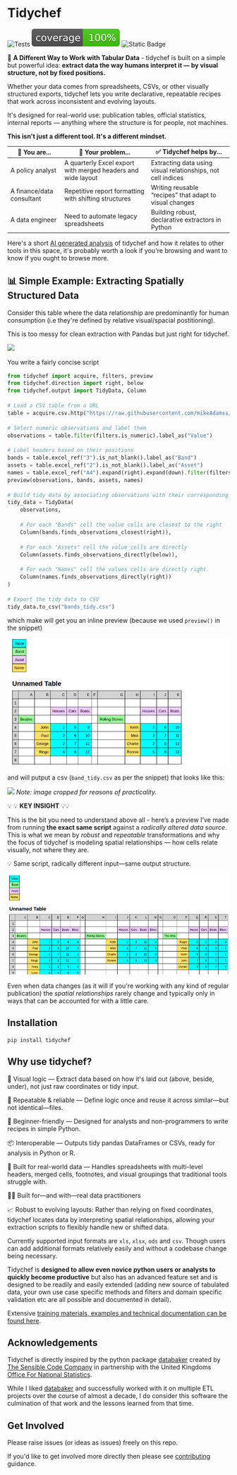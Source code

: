 # Tidychef

![Tests](https://github.com/mikeAdamss/tidychef/actions/workflows/tests.yml/badge.svg)
![100% Test Coverage](./jupyterbook/images/coverage-100.svg)
![Static Badge](https://img.shields.io/badge/python-3.9%20%7C%203.10%20%7C%203.11%20%7C%203.12-blue)

🧠 **A Different Way to Work with Tabular Data** - tidychef is built on a simple but powerful idea: **extract data the way humans interpret it — by visual structure, not by fixed positions.**

Whether your data comes from spreadsheets, CSVs, or other visually structured exports, tidychef lets you write declarative, repeatable recipes that work across inconsistent and evolving layouts.

It's designed for real-world use: publication tables, official statistics, internal reports — anything where the structure is for people, not machines.

**This isn't just a different tool. It's a different mindset.**


| 👤 You are...             | 🧩 Your problem...                                           | ✅ Tidychef helps by...                                       |
| ------------------------- | ------------------------------------------------------------ | ------------------------------------------------------------ |
| A policy analyst          | A quarterly Excel export with merged headers and wide layout | Extracting data using visual relationships, not cell indices |
| A finance/data consultant | Repetitive report formatting with shifting structures        | Writing reusable “recipes” that adapt to visual changes      |
| A data engineer           | Need to automate legacy spreadsheets                         | Building robust, declarative extractors in Python            |

Here's a short [AI generated analysis](https://mikeadamss.github.io/tidychef/ai-overview) of tidychef and how it relates to other tools in this space, it's probably worth a look if you're browsing and want to know if you ought to browse more.


## 📊 Simple Example: Extracting Spatially Structured Data

Consider this table where the data relationship are predominantly for human consumption (i.e they're defined by relative visual/spacial postitioning).

This is too messy for clean extraction with Pandas but just right for tidychef.

![](https://mikeadamss.github.io/tidychef/_images/bands-before.png)

You write a fairly concise script

```python
from tidychef import acquire, filters, preview
from tidychef.direction import right, below
from tidychef.output import TidyData, Column

# Load a CSV table from a URL
table = acquire.csv.http("https://raw.githubusercontent.com/mikeAdamss/tidychef/main/tests/fixtures/csv/bands-wide.csv")

# Select numeric observations and label them
observations = table.filter(filters.is_numeric).label_as("Value")

# Label headers based on their positions
bands = table.excel_ref("3").is_not_blank().label_as("Band")
assets = table.excel_ref("2").is_not_blank().label_as("Asset")
names = table.excel_ref("A4").expand(right).expand(down).filter(filters.is_not_numeric).is_not_blank().label_as("Name")
preview(observations, bands, assets, names)

# Build tidy data by associating observations with their corresponding headers
tidy_data = TidyData(
    observations,

    # For each "Bands" cell the value cells are closest to the right
    Column(bands.finds_observations_closest(right)),

    # For each "Assets" cell the value cells are directly
    Column(assets.finds_observations_directly(below)),
    
    # For each "Names" cell the values cells are directly right.
    Column(names.finds_observations_directly(right))
)

# Export the tidy data to CSV
tidy_data.to_csv("bands_tidy.csv")

```

which make will get you an inline preview (because we used `preview()` in the snippet)

![preview](./docs/preview1.png)

and will putput a csv (`band_tidy.csv` as per the snippet) that looks like this:

![](https://mikeadamss.github.io/tidychef/_images/bands-after.png)
_Note: image cropped for reasons of practicality._


💡 💡 **KEY INSIGHT** 💡💡

This is the bit you need to understand above all - here’s a preview I've made from running **the exact same script** against a _radically altered data source_. This is what we mean by _robust_ and _repeatable_ transformations and why the focus of tidychef is modeling spatial relationships — how cells relate visually, not where they are.

💡 Same script, radically different input—same output structure.

![preview](./docs/preview2.png)

Even when data changes (as it will if you're working with any kind of regular publication) the _spatial relationships_ rarely change and typically only in ways that can be accounted for with a little care.


## Installation

```
pip install tidychef
```


## Why use tidychef?

🧠 Visual logic — Extract data based on how it's laid out (above, beside, under), not just raw coordinates or tidy input.

🔁 Repeatable & reliable — Define logic once and reuse it across similar—but not identical—files.

💬 Beginner-friendly — Designed for analysts and non-programmers to write recipes in simple Python.

📦 Interoperable — Outputs tidy pandas DataFrames or CSVs, ready for analysis in Python or R.

🧱 Built for real-world data — Handles spreadsheets with multi-level headers, merged cells, footnotes, and visual groupings that traditional tools struggle with.

🧑‍💼 Built for—and with—real data practitioners

📈 Robust to evolving layouts: Rather than relying on fixed coordinates, tidychef locates data by interpreting spatial relationships, allowing your extraction scripts to flexibly handle new or shifted data.

Currently supported input formats are `xls`, `xlsx`, `ods` and `csv`. Though users can add additional formats relatively easily and without a codebase change being necessary.

Tidychef is **designed to allow even novice python users or analysts to quickly become productive** but also has an advanced feature set and is designed to be readily and easily extended (adding new source of tabulated data, your own use case specific methods and filters and domain specific validation etc are all possible and documented in detail).

Extensive [training materials, examples and technical documentation can be found here](https://mikeadamss.github.io/tidychef/intro.html#).

## Acknowledgements

Tidychef is directly inspired by the python package [databaker](https://github.com/sensiblecodeio/databaker) created by [The Sensible Code Company](https://sensiblecode.io/) in partnership with the United Kingdoms [Office For National Statistics](https://www.ons.gov.uk/).

While I liked [databaker](https://github.com/sensiblecodeio/databaker) and successfully worked with it on multiple ETL projects over the course of almost a decade, I do consider this software the culmination of that work and the lessons learned from that time.

## Get Involved

Please raise issues (or ideas as issues) freely on this repo.

If you'd like to get involved more directly then please see [contributing](./docs/CONTRIBUTING.md) guidance.

